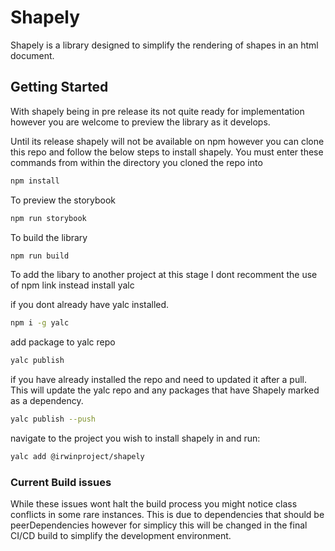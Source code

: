 # Shapely
Shapely is a library designed to simplify the rendering of shapes in an html document. 

## Getting Started
With shapely being in pre release its not quite ready for implementation however you are welcome to preview the library as it develops. 

Until its release shapely will not be available on npm however you can clone this repo and follow the below steps to install shapely. You must enter these commands from within the directory you cloned the repo into

```bash
npm install
```

To preview the storybook
```bash
npm run storybook
```

To build the library
```bash
npm run build
```

To add the libary to another project at this stage I dont recomment the use of npm link instead install yalc

if you dont already have yalc installed.

```bash
npm i -g yalc
```

add package to yalc repo
```bash
yalc publish
```

if you have already installed the repo and need to updated it after a pull. This will update the yalc repo and any packages that have Shapely marked as a dependency.

```bash
yalc publish --push
```

navigate to the project you wish to install shapely in and run:

```bash
yalc add @irwinproject/shapely
```

### Current Build issues
While these issues wont halt the build process you might notice class conflicts in some rare instances. This is due to dependencies that should be peerDependencies however for simplicy this will be changed in the final CI/CD build to simplify the development environment.

